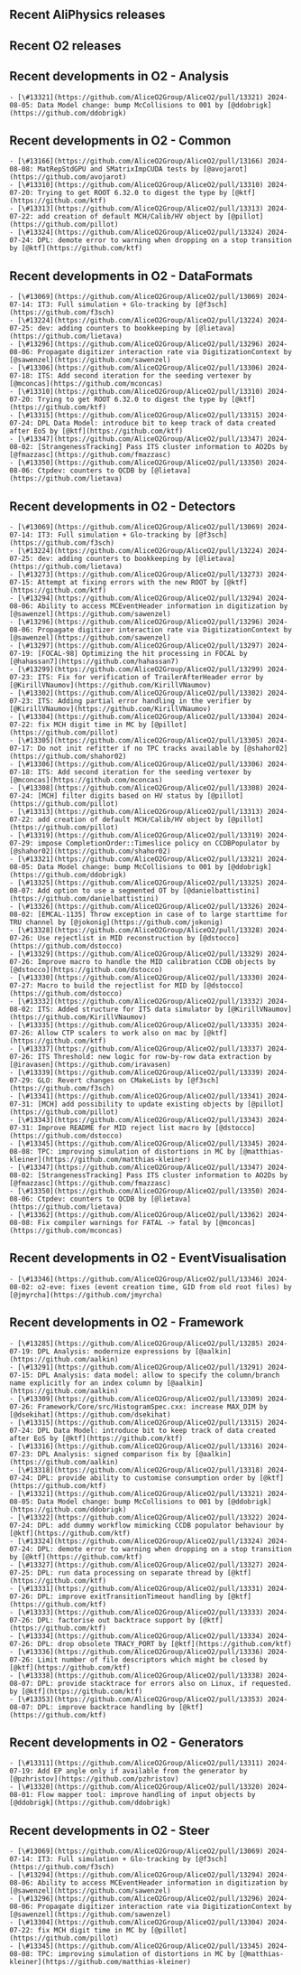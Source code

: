 ## Recent AliPhysics releases
## Recent O2 releases
## Recent developments in O2 - Analysis
	- [\#13321](https://github.com/AliceO2Group/AliceO2/pull/13321) 2024-08-05: Data Model change: bump McCollisions to 001 by [@ddobrigk](https://github.com/ddobrigk)
## Recent developments in O2 - Common
	- [\#13166](https://github.com/AliceO2Group/AliceO2/pull/13166) 2024-08-08: MatRepStdGPU and SMatrixImpCUDA tests by [@avojarot](https://github.com/avojarot)
	- [\#13310](https://github.com/AliceO2Group/AliceO2/pull/13310) 2024-07-20: Trying to get ROOT 6.32.0 to digest the type by [@ktf](https://github.com/ktf)
	- [\#13313](https://github.com/AliceO2Group/AliceO2/pull/13313) 2024-07-22: add creation of default MCH/Calib/HV object by [@pillot](https://github.com/pillot)
	- [\#13324](https://github.com/AliceO2Group/AliceO2/pull/13324) 2024-07-24: DPL: demote error to warning when dropping on a stop transition by [@ktf](https://github.com/ktf)
## Recent developments in O2 - DataFormats
	- [\#13069](https://github.com/AliceO2Group/AliceO2/pull/13069) 2024-07-14: IT3: Full simulation + Glo-tracking by [@f3sch](https://github.com/f3sch)
	- [\#13224](https://github.com/AliceO2Group/AliceO2/pull/13224) 2024-07-25: dev: adding counters to bookkeeping by [@lietava](https://github.com/lietava)
	- [\#13296](https://github.com/AliceO2Group/AliceO2/pull/13296) 2024-08-06: Propagate digitizer interaction rate via DigitizationContext by [@sawenzel](https://github.com/sawenzel)
	- [\#13306](https://github.com/AliceO2Group/AliceO2/pull/13306) 2024-07-18: ITS: Add second iteration for the seeding vertexer by [@mconcas](https://github.com/mconcas)
	- [\#13310](https://github.com/AliceO2Group/AliceO2/pull/13310) 2024-07-20: Trying to get ROOT 6.32.0 to digest the type by [@ktf](https://github.com/ktf)
	- [\#13315](https://github.com/AliceO2Group/AliceO2/pull/13315) 2024-07-24: DPL Data Model: introduce bit to keep track of data created after EoS by [@ktf](https://github.com/ktf)
	- [\#13347](https://github.com/AliceO2Group/AliceO2/pull/13347) 2024-08-02: [StrangenessTracking] Pass ITS cluster information to AO2Ds by [@fmazzasc](https://github.com/fmazzasc)
	- [\#13350](https://github.com/AliceO2Group/AliceO2/pull/13350) 2024-08-06: Ctpdev: counters to QCDB by [@lietava](https://github.com/lietava)
## Recent developments in O2 - Detectors
	- [\#13069](https://github.com/AliceO2Group/AliceO2/pull/13069) 2024-07-14: IT3: Full simulation + Glo-tracking by [@f3sch](https://github.com/f3sch)
	- [\#13224](https://github.com/AliceO2Group/AliceO2/pull/13224) 2024-07-25: dev: adding counters to bookkeeping by [@lietava](https://github.com/lietava)
	- [\#13273](https://github.com/AliceO2Group/AliceO2/pull/13273) 2024-07-15: Attempt at fixing errors with the new ROOT by [@ktf](https://github.com/ktf)
	- [\#13294](https://github.com/AliceO2Group/AliceO2/pull/13294) 2024-08-06: Ability to access MCEventHeader information in digitization by [@sawenzel](https://github.com/sawenzel)
	- [\#13296](https://github.com/AliceO2Group/AliceO2/pull/13296) 2024-08-06: Propagate digitizer interaction rate via DigitizationContext by [@sawenzel](https://github.com/sawenzel)
	- [\#13297](https://github.com/AliceO2Group/AliceO2/pull/13297) 2024-07-19: [FOCAL-98] Optimizing the hit processing in FOCAL by [@hahassan7](https://github.com/hahassan7)
	- [\#13299](https://github.com/AliceO2Group/AliceO2/pull/13299) 2024-07-23: ITS: Fix for verification of TrailerAfterHeader error by [@KirillVNaumov](https://github.com/KirillVNaumov)
	- [\#13302](https://github.com/AliceO2Group/AliceO2/pull/13302) 2024-07-23: ITS: Adding partial error handling in the verifier by [@KirillVNaumov](https://github.com/KirillVNaumov)
	- [\#13304](https://github.com/AliceO2Group/AliceO2/pull/13304) 2024-07-22: fix MCH digit time in MC by [@pillot](https://github.com/pillot)
	- [\#13305](https://github.com/AliceO2Group/AliceO2/pull/13305) 2024-07-17: Do not init refitter if no TPC tracks available by [@shahor02](https://github.com/shahor02)
	- [\#13306](https://github.com/AliceO2Group/AliceO2/pull/13306) 2024-07-18: ITS: Add second iteration for the seeding vertexer by [@mconcas](https://github.com/mconcas)
	- [\#13308](https://github.com/AliceO2Group/AliceO2/pull/13308) 2024-07-24: [MCH] filter digits based on HV status by [@pillot](https://github.com/pillot)
	- [\#13313](https://github.com/AliceO2Group/AliceO2/pull/13313) 2024-07-22: add creation of default MCH/Calib/HV object by [@pillot](https://github.com/pillot)
	- [\#13319](https://github.com/AliceO2Group/AliceO2/pull/13319) 2024-07-29: impose CompletionOrder::Timeslice policy on CCDBPopulator by [@shahor02](https://github.com/shahor02)
	- [\#13321](https://github.com/AliceO2Group/AliceO2/pull/13321) 2024-08-05: Data Model change: bump McCollisions to 001 by [@ddobrigk](https://github.com/ddobrigk)
	- [\#13325](https://github.com/AliceO2Group/AliceO2/pull/13325) 2024-08-07: Add option to use a segmented OT by [@danielbattistini](https://github.com/danielbattistini)
	- [\#13326](https://github.com/AliceO2Group/AliceO2/pull/13326) 2024-08-02: [EMCAL-1135] Throw exception in case of to large starttime for TRU channel by [@jokonig](https://github.com/jokonig)
	- [\#13328](https://github.com/AliceO2Group/AliceO2/pull/13328) 2024-07-26: Use rejectlist in MID reconstruction by [@dstocco](https://github.com/dstocco)
	- [\#13329](https://github.com/AliceO2Group/AliceO2/pull/13329) 2024-07-26: Improve macro to handle the MID calibration CCDB objects by [@dstocco](https://github.com/dstocco)
	- [\#13330](https://github.com/AliceO2Group/AliceO2/pull/13330) 2024-07-27: Macro to build the rejectlist for MID by [@dstocco](https://github.com/dstocco)
	- [\#13332](https://github.com/AliceO2Group/AliceO2/pull/13332) 2024-08-02: ITS: Added structure for ITS data simulator by [@KirillVNaumov](https://github.com/KirillVNaumov)
	- [\#13335](https://github.com/AliceO2Group/AliceO2/pull/13335) 2024-07-26: Allow CTP scalers to work also on mac by [@ktf](https://github.com/ktf)
	- [\#13337](https://github.com/AliceO2Group/AliceO2/pull/13337) 2024-07-26: ITS Threshold: new logic for row-by-row data extraction by [@iravasen](https://github.com/iravasen)
	- [\#13339](https://github.com/AliceO2Group/AliceO2/pull/13339) 2024-07-29: GLO: Revert changes on CMakeLists by [@f3sch](https://github.com/f3sch)
	- [\#13341](https://github.com/AliceO2Group/AliceO2/pull/13341) 2024-07-31: [MCH] add possibility to update existing objects by [@pillot](https://github.com/pillot)
	- [\#13343](https://github.com/AliceO2Group/AliceO2/pull/13343) 2024-07-31: Improve README for MID reject list macro by [@dstocco](https://github.com/dstocco)
	- [\#13345](https://github.com/AliceO2Group/AliceO2/pull/13345) 2024-08-08: TPC: improving simulation of distortions in MC by [@matthias-kleiner](https://github.com/matthias-kleiner)
	- [\#13347](https://github.com/AliceO2Group/AliceO2/pull/13347) 2024-08-02: [StrangenessTracking] Pass ITS cluster information to AO2Ds by [@fmazzasc](https://github.com/fmazzasc)
	- [\#13350](https://github.com/AliceO2Group/AliceO2/pull/13350) 2024-08-06: Ctpdev: counters to QCDB by [@lietava](https://github.com/lietava)
	- [\#13362](https://github.com/AliceO2Group/AliceO2/pull/13362) 2024-08-08: Fix compiler warnings for FATAL -> fatal by [@mconcas](https://github.com/mconcas)
## Recent developments in O2 - EventVisualisation
	- [\#13346](https://github.com/AliceO2Group/AliceO2/pull/13346) 2024-08-02: o2-eve: fixes (event creation time, GID from old root files) by [@jmyrcha](https://github.com/jmyrcha)
## Recent developments in O2 - Framework
	- [\#13285](https://github.com/AliceO2Group/AliceO2/pull/13285) 2024-07-19: DPL Analysis: modernize expressions by [@aalkin](https://github.com/aalkin)
	- [\#13291](https://github.com/AliceO2Group/AliceO2/pull/13291) 2024-07-15: DPL Analysis: data model: allow to specify the column/branch name explicitly for an index column by [@aalkin](https://github.com/aalkin)
	- [\#13309](https://github.com/AliceO2Group/AliceO2/pull/13309) 2024-07-26: Framework/Core/src/HistogramSpec.cxx: increase MAX_DIM by [@dsekihat](https://github.com/dsekihat)
	- [\#13315](https://github.com/AliceO2Group/AliceO2/pull/13315) 2024-07-24: DPL Data Model: introduce bit to keep track of data created after EoS by [@ktf](https://github.com/ktf)
	- [\#13316](https://github.com/AliceO2Group/AliceO2/pull/13316) 2024-07-23: DPL Analysis: signed comparison fix by [@aalkin](https://github.com/aalkin)
	- [\#13318](https://github.com/AliceO2Group/AliceO2/pull/13318) 2024-07-24: DPL: provide ability to customise consumption order by [@ktf](https://github.com/ktf)
	- [\#13321](https://github.com/AliceO2Group/AliceO2/pull/13321) 2024-08-05: Data Model change: bump McCollisions to 001 by [@ddobrigk](https://github.com/ddobrigk)
	- [\#13322](https://github.com/AliceO2Group/AliceO2/pull/13322) 2024-07-24: DPL: add dummy workflow mimicking CCDB populator behaviour by [@ktf](https://github.com/ktf)
	- [\#13324](https://github.com/AliceO2Group/AliceO2/pull/13324) 2024-07-24: DPL: demote error to warning when dropping on a stop transition by [@ktf](https://github.com/ktf)
	- [\#13327](https://github.com/AliceO2Group/AliceO2/pull/13327) 2024-07-25: DPL: run data processing on separate thread by [@ktf](https://github.com/ktf)
	- [\#13331](https://github.com/AliceO2Group/AliceO2/pull/13331) 2024-07-26: DPL: improve exitTransitionTimeout handling by [@ktf](https://github.com/ktf)
	- [\#13333](https://github.com/AliceO2Group/AliceO2/pull/13333) 2024-07-26: DPL: factorise out backtrace support by [@ktf](https://github.com/ktf)
	- [\#13334](https://github.com/AliceO2Group/AliceO2/pull/13334) 2024-07-26: DPL: drop obsolete TRACY_PORT by [@ktf](https://github.com/ktf)
	- [\#13336](https://github.com/AliceO2Group/AliceO2/pull/13336) 2024-07-26: Limit number of file descriptors which might be closed by [@ktf](https://github.com/ktf)
	- [\#13338](https://github.com/AliceO2Group/AliceO2/pull/13338) 2024-08-07: DPL: provide stacktrace for errors also on Linux, if requested. by [@ktf](https://github.com/ktf)
	- [\#13353](https://github.com/AliceO2Group/AliceO2/pull/13353) 2024-08-07: DPL: improve backtrace handling by [@ktf](https://github.com/ktf)
## Recent developments in O2 - Generators
	- [\#13311](https://github.com/AliceO2Group/AliceO2/pull/13311) 2024-07-19: Add EP angle only if available from the generator by [@pzhristov](https://github.com/pzhristov)
	- [\#13320](https://github.com/AliceO2Group/AliceO2/pull/13320) 2024-08-01: Flow mapper tool: improve handling of input objects by [@ddobrigk](https://github.com/ddobrigk)
## Recent developments in O2 - Steer
	- [\#13069](https://github.com/AliceO2Group/AliceO2/pull/13069) 2024-07-14: IT3: Full simulation + Glo-tracking by [@f3sch](https://github.com/f3sch)
	- [\#13294](https://github.com/AliceO2Group/AliceO2/pull/13294) 2024-08-06: Ability to access MCEventHeader information in digitization by [@sawenzel](https://github.com/sawenzel)
	- [\#13296](https://github.com/AliceO2Group/AliceO2/pull/13296) 2024-08-06: Propagate digitizer interaction rate via DigitizationContext by [@sawenzel](https://github.com/sawenzel)
	- [\#13304](https://github.com/AliceO2Group/AliceO2/pull/13304) 2024-07-22: fix MCH digit time in MC by [@pillot](https://github.com/pillot)
	- [\#13345](https://github.com/AliceO2Group/AliceO2/pull/13345) 2024-08-08: TPC: improving simulation of distortions in MC by [@matthias-kleiner](https://github.com/matthias-kleiner)
